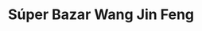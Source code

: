 ---
title: "Súper Bazar Wang Jin Feng"
url: /leon/super-bazar-wang-jin-feng/
shop: tienda de variedades
---